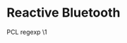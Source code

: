 # Reactive Bluetooth


PCL regexp
<Compile Include="..\\..\\..\\ReactiveBluetooth.Droid\\\1"><Link>\1</Link></Compile>